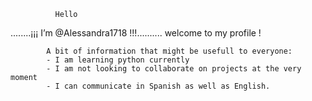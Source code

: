               Hello
........¡¡¡ I’m @Alessandra1718 !!!..........
            welcome to my profile !
            
            A bit of information that might be usefull to everyone: 
            - I am learning python currently 
            - I am not looking to collaborate on projects at the very moment 
            - I can communicate in Spanish as well as English. 






<!---
Alessandra1718/Alessandra1718 is a ✨ special ✨ repository because its `README.md` (this file) appears on your GitHub profile.
You can click the Preview link to take a look at your changes.
--->
